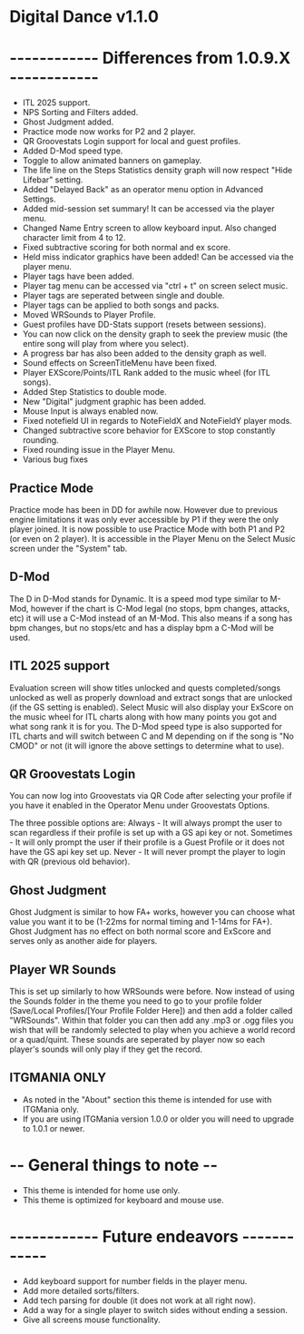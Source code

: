 # Digital Dance v1.1.0

# ------------ Differences from 1.0.9.X ------------
- ITL 2025 support.
- NPS Sorting and Filters added.
- Ghost Judgment added.
- Practice mode now works for P2 and 2 player.
- QR Groovestats Login support for local and guest profiles.
- Added D-Mod speed type.
- Toggle to allow animated banners on gameplay.
- The life line on the Steps Statistics density graph will now respect "Hide Lifebar" setting.
- Added "Delayed Back" as an operator menu option in Advanced Settings.
- Added mid-session set summary! It can be accessed via the player menu.
- Changed Name Entry screen to allow keyboard input. Also changed character limit from 4 to 12.
- Fixed subtractive scoring for both normal and ex score.
- Held miss indicator graphics have been added! Can be accessed via the player menu.
- Player tags have been added.
- Player tag menu can be accessed via "ctrl + t" on screen select music.
- Player tags are seperated between single and double.
- Player tags can be applied to both songs and packs.
- Moved WRSounds to Player Profile.
- Guest profiles have DD-Stats support (resets between sessions).
- You can now click on the density graph to seek the preview music (the entire song will play from where you select).
- A progress bar has also been added to the density graph as well.
- Sound effects on ScreenTitleMenu have been fixed.
- Player EXScore/Points/ITL Rank added to the music wheel (for ITL songs).
- Added Step Statistics to double mode.
- New "Digital" judgment graphic has been added.
- Mouse Input is always enabled now.
- Fixed notefield UI in regards to NoteFieldX and NoteFieldY player mods.
- Changed subtractive score behavior for EXScore to stop constantly rounding.
- Fixed rounding issue in the Player Menu.
- Various bug fixes

## Practice Mode
Practice mode has been in DD for awhile now. However due to previous engine
limitations it was only ever accessible by P1 if they were the only player joined.
It is now possible to use Practice Mode with both P1 and P2 (or even on 2 player).
It is accessible in the Player Menu on the Select Music screen under the "System" tab.

## D-Mod
The D in D-Mod stands for Dynamic. It is a speed mod type similar to M-Mod, 
however if the chart is C-Mod legal (no stops, bpm changes, attacks, etc) it will use a C-Mod instead of an M-Mod.
This also means if a song has bpm changes, but no stops/etc and has a display bpm a C-Mod will be used.

## ITL 2025 support
Evaluation screen will show titles unlocked and quests completed/songs unlocked as well as properly download and extract songs that are unlocked (if the GS setting is enabled).
Select Music will also display your ExScore on the music wheel for ITL charts along with how many points you got and what song rank it is for you.
The D-Mod speed type is also supported for ITL charts and will switch between C and M depending on if the song is "No CMOD" or not (it will ignore the above settings to determine what to use).

## QR Groovestats Login
You can now log into Groovestats via QR Code after selecting your profile if you have it enabled in the Operator Menu under Groovestats Options.

The three possible options are:
Always - It will always prompt the user to scan regardless if their profile is set up with a GS api key or not.
Sometimes - It will only prompt the user if their profile is a Guest Profile or it does not have the GS api key set up.
Never - It will never prompt the player to login with QR (previous old behavior).

## Ghost Judgment
Ghost Judgment is similar to how FA+ works, however you can choose what value you want it to be (1-22ms for normal timing and 1-14ms for FA+).
Ghost Judgment has no effect on both normal score and ExScore and serves only as another aide for players.

## Player WR Sounds
This is set up similarly to how WRSounds were before. Now instead of using the Sounds folder in the theme you need to go to your profile folder (Save/Local Profiles/[Your Profile Folder Here]) and then add a folder called "WRSounds".
Within that folder you can then add any .mp3 or .ogg files you wish that will be randomly selected to play when you achieve a world record or a quad/quint. 
These sounds are seperated by player now so each player's sounds will only play if they get the record.

## ITGMANIA ONLY
- As noted in the "About" section this theme is intended for use with ITGMania only.
- If you are using ITGMania version 1.0.0 or older you will need to upgrade to 1.0.1 or newer.

# -- General things to note --
- This theme is intended for home use only.
- This theme is optimized for keyboard and mouse use.

# ------------ Future endeavors ------------
- Add keyboard support for number fields in the player menu.
- Add more detailed sorts/filters.
- Add tech parsing for double (it does not work at all right now).
- Add a way for a single player to switch sides without ending a session.
- Give all screens mouse functionality.